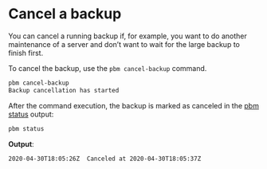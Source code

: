 # Cancel a backup

You can cancel a running backup if, for example, you want to do
another maintenance of a server and don’t want to wait for the large backup to finish first.

To cancel the backup, use the `pbm cancel-backup` command.

```sh
pbm cancel-backup
Backup cancellation has started
```

After the command execution, the backup is marked as canceled in the [pbm status](../how-to/troubleshooting.md#percona-backup-for-mongodb-status) output:

```sh
pbm status
```

**Output**:

`2020-04-30T18:05:26Z  Canceled at 2020-04-30T18:05:37Z`